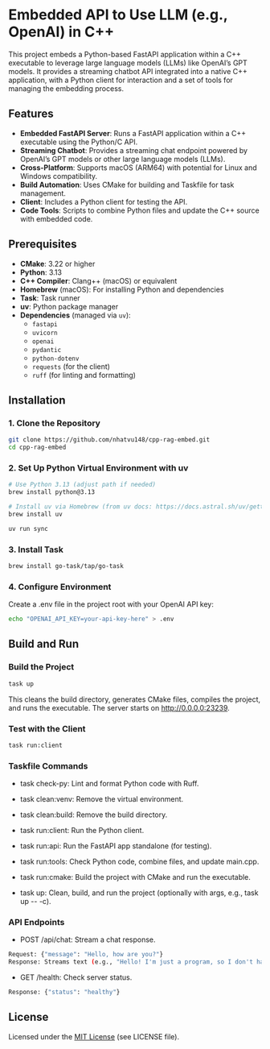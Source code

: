 # Embedded API to Use LLM (e.g., OpenAI) in C++

This project embeds a Python-based FastAPI application within a C++ executable to leverage large language models (LLMs) like OpenAI’s GPT models. It provides a streaming chatbot API integrated into a native C++ application, with a Python client for interaction and a set of tools for managing the embedding process.

## Features
- **Embedded FastAPI Server**: Runs a FastAPI application within a C++ executable using the Python/C API.
- **Streaming Chatbot**: Provides a streaming chat endpoint powered by OpenAI’s GPT models or other large language models (LLMs).
- **Cross-Platform**: Supports macOS (ARM64) with potential for Linux and Windows compatibility.
- **Build Automation**: Uses CMake for building and Taskfile for task management.
- **Client**: Includes a Python client for testing the API.
- **Code Tools**: Scripts to combine Python files and update the C++ source with embedded code.

## Prerequisites
- **CMake**: 3.22 or higher
- **Python**: 3.13
- **C++ Compiler**: Clang++ (macOS) or equivalent
- **Homebrew** (macOS): For installing Python and dependencies
- **Task**: Task runner
- **uv**: Python package manager
- **Dependencies** (managed via `uv`):
  - `fastapi`
  - `uvicorn`
  - `openai`
  - `pydantic`
  - `python-dotenv`
  - `requests` (for the client)
  - `ruff` (for linting and formatting)

## Installation

### 1. Clone the Repository
```bash
git clone https://github.com/nhatvu148/cpp-rag-embed.git
cd cpp-rag-embed
```

### 2. Set Up Python Virtual Environment with uv
```bash
# Use Python 3.13 (adjust path if needed)
brew install python@3.13

# Install uv via Homebrew (from uv docs: https://docs.astral.sh/uv/getting-started/installation/)
brew install uv

uv run sync
```

### 3. Install Task
```bash
brew install go-task/tap/go-task
```

### 4. Configure Environment
Create a .env file in the project root with your OpenAI API key:
```bash
echo "OPENAI_API_KEY=your-api-key-here" > .env
```

## Build and Run
### Build the Project

```bash
task up
```
This cleans the build directory, generates CMake files, compiles the project, and runs the executable.
The server starts on http://0.0.0.0:23239.

### Test with the Client

```bash
task run:client
```
### Taskfile Commands

- task check-py: Lint and format Python code with Ruff.

- task clean:venv: Remove the virtual environment.

- task clean:build: Remove the build directory.

- task run:client: Run the Python client.

- task run:api: Run the FastAPI app standalone (for testing).

- task run:tools: Check Python code, combine files, and update main.cpp.

- task run:cmake: Build the project with CMake and run the executable.

- task up: Clean, build, and run the project (optionally with args, e.g., task up -- -c).

### API Endpoints
- POST /api/chat: Stream a chat response.
```bash
Request: {"message": "Hello, how are you?"}
Response: Streams text (e.g., "Hello! I'm just a program, so I don't have feelings, but I'm here and ready to help you. How can I assist you today?")
```


- GET /health: Check server status.
```bash
Response: {"status": "healthy"}
```

## License
Licensed under the [MIT License](LICENSE) (see LICENSE file).
